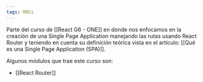 ```yaml
---
tags: MOCs
---
```

Parte del curso de [[React G6 - ONE]] en donde nos enfocamos en la creación de una Single Page Application manejando las rutas usando React Router y teniendo en cuenta su definición teórica vista en el artículo: [[Qué es una Single Page Application (SPA)]].

Algunos módulos que trae este curso son:
- [[React Router]]
